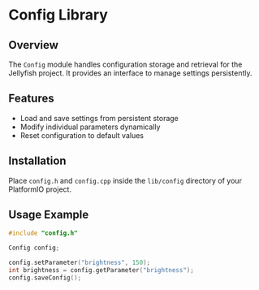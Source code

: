 # Config Library

## Overview
The `Config` module handles configuration storage and retrieval for the Jellyfish project. It provides an interface to manage settings persistently.

## Features
- Load and save settings from persistent storage
- Modify individual parameters dynamically
- Reset configuration to default values

## Installation
Place `config.h` and `config.cpp` inside the `lib/config` directory of your PlatformIO project.

## Usage Example
```cpp
#include "config.h"

Config config;

config.setParameter("brightness", 150);
int brightness = config.getParameter("brightness");
config.saveConfig();
